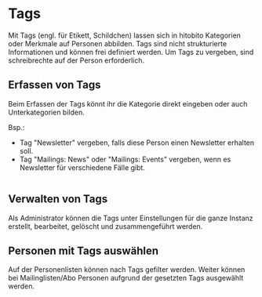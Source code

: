 # Tags

Mit Tags (engl. für Etikett, Schildchen) lassen sich in hitobito Kategorien oder Merkmale auf Personen abbilden. Tags sind nicht strukturierte Informationen und können frei definiert werden. Um Tags zu vergeben, sind schreibrechte auf der Person erforderlich.

## Erfassen von Tags

Beim Erfassen der Tags könnt ihr die Kategorie direkt eingeben oder auch Unterkategorien bilden.

Bsp.:

- Tag "Newsletter" vergeben, falls diese Person einen Newsletter erhalten soll.
- Tag "Mailings: News" oder "Mailings: Events" vergeben, wenn es Newsletter für verschiedene Fälle gibt.

```{image} images/Tags.png
```

## Verwalten von Tags

Als Administrator können die Tags unter Einstellungen für die ganze Instanz erstellt, bearbeitet, gelöscht und zusammengeführt werden.

## Personen mit Tags auswählen

Auf der Personenlisten können nach Tags gefilter werden. Weiter können bei Mailinglisten/Abo Personen aufgrund der gesetzten Tags ausgewählt werden.
